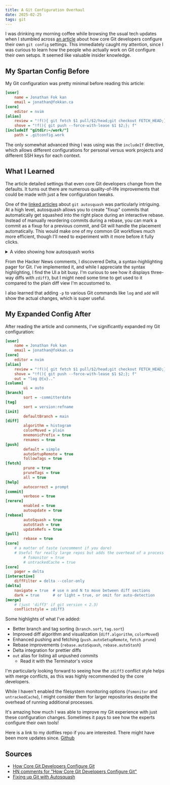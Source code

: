 ```yaml
---
title: A Git Configuration Overhaul
date: 2025-02-25
tags: git
---
```


I was drinking my morning coffee while browsing the usual tech updates when I stumbled across [an article](https://blog.gitbutler.com/how-git-core-devs-configure-git/) about how core Git developers configure their own `git config` settings. This immediately caught my attention, since I was curious to learn how the people who actually work on Git configure their own setups. It seemed like valuable insider knowledge.

## My Spartan Config Before

My Git configuration was pretty minimal before reading this article:

```ini
[user]
	name = Jonathan Fok kan
	email = jonathan@fokkan.ca
[core]
	editor = nvim
[alias]
	review = "!f(){ git fetch $1 pull/$2/head;git checkout FETCH_HEAD;}; f"
	shove = "!f(){ git push --force-with-lease $1 $2;}; f"
[includeIf "gitdir:~/work/"]
    path = .gitconfig.work
```

The only somewhat advanced thing I was using was the `includeIf` directive, which allows different configurations for personal versus work projects and different SSH keys for each context.

## What I Learned

The article detailed settings that even core Git developers change from the defaults. It turns out there are numerous quality-of-life improvements that could be made with just a few configuration tweaks.

One of the [linked articles](https://blog.gitbutler.com/git-autosquash/) about `git autosquash` was particularly intriguing. At a high level, autosquash allows you to create "fixup" commits that automatically get squashed into the right place during an interactive rebase. Instead of manually reordering commits during a rebase, you can mark a commit as a fixup for a previous commit, and Git will handle the placement automatically. This would make one of my common Git workflows much more efficient, though I'll need to experiment with it more before it fully clicks.

<details>
	<summary>A video showing how autosquash works</summary>
	<iframe width="560" height="315" src="https://www.youtube.com/embed/Md44rcw13k4?si=ZhNb3o0zH2Ix3oCv&amp;start=745" title="YouTube video player" frameborder="0" allow="accelerometer; autoplay; clipboard-write; encrypted-media; gyroscope; picture-in-picture; web-share" referrerpolicy="strict-origin-when-cross-origin" allowfullscreen></iframe>
</details>

From the Hacker News comments, I discovered Delta, a syntax-highlighting pager for Git. I've implemented it, and while I appreciate the syntax highlighting, I find the UI a bit busy. I'm curious to see how it displays three-way diffs with `zdiff3`, but I might need some time to get used to it compared to the plain diff view I'm accustomed to.

I also learned that adding `-p` to various Git commands like `log` and `add` will show the actual changes, which is super useful.

## My Expanded Config After

After reading the article and comments, I've significantly expanded my Git configuration:

```ini
[user]
	name = Jonathan Fok kan
	email = jonathan@fokkan.ca
[core]
	editor = nvim
[alias]
	review = "!f(){ git fetch $1 pull/$2/head;git checkout FETCH_HEAD;}; f"
	shove = "!f(){ git push --force-with-lease $1 $2;}; f"
	out = "log @{u}.."
[column]
        ui = auto
[branch]
        sort = -committerdate
[tag]
        sort = version:refname
[init]
        defaultBranch = main
[diff]
        algorithm = histogram
        colorMoved = plain
        mnemonicPrefix = true
        renames = true
[push]
        default = simple
        autoSetupRemote = true
        followTags = true
[fetch]
        prune = true
        pruneTags = true
        all = true
[help]
        autocorrect = prompt
[commit]
        verbose = true
[rerere]
        enabled = true
        autoupdate = true
[rebase]
        autoSquash = true
        autoStash = true
        updateRefs = true
[pull]
        rebase = true
[core]
	# a matter of taste (uncomment if you dare)
	# Useful for really large repos but adds the overhead of a process per repository
        # fsmonitor = true
        # untrackedCache = true
[core]
	pager = delta
[interactive]
	diffFilter = delta --color-only
[delta]
	navigate = true  # use n and N to move between diff sections
	dark = true      # or light = true, or omit for auto-detection
[merge]
	# (just 'diff3' if git version < 2.3)
	conflictstyle = zdiff3
```

Some highlights of what I've added:
- Better branch and tag sorting (`branch.sort`, `tag.sort`)
- Improved diff algorithm and visualization (`diff.algorithm`, `colorMoved`)
- Enhanced pushing and fetching (`push.autoSetupRemote`, `fetch.prune`)
- Rebase improvements (`rebase.autoSquash`, `rebase.autoStash`)
- Delta integration for prettier diffs
- `out` alias for listing all unpushed commits
	- Read it with the Terminator's voice

I'm particularly looking forward to seeing how the `zdiff3` conflict style helps with merge conflicts, as this was highly recommended by the core developers.

While I haven't enabled the filesystem monitoring options (`fsmonitor` and `untrackedCache`), I might consider them for larger repositories despite the overhead of running additional processes.

It's amazing how much I was able to improve my Git experience with just these configuration changes. Sometimes it pays to see how the experts configure their own tools!

Here is a link to my dotfiles repo if you are interested. There might have been more updates since. [Github](https://github.com/jonfk/dotfiles/blob/master/git/.gitconfig)

## Sources

- [How Core Git Developers Configure Git](https://blog.gitbutler.com/how-git-core-devs-configure-git/)
- [HN comments for "How Core Git Developers Configure Git"](https://news.ycombinator.com/item?id=43169435)
- [Fixing up Git with Autosquash](https://blog.gitbutler.com/git-autosquash/)
